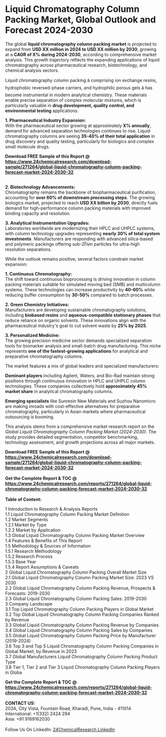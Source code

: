 <h1>Liquid Chromatography Column Packing Market, Global Outlook and Forecast 2024-2030</h1><p>The global <strong>liquid chromatography column packing market</strong> is projected to expand from <strong>USD XX million in 2024 to USD XX million by 2030</strong>, growing at a <strong>CAGR of X% during 2024-2030</strong>, according to comprehensive market analysis. This growth trajectory reflects the expanding applications of liquid chromatography across pharmaceutical research, biotechnology, and chemical analysis sectors.</p><p>Liquid chromatography column packing â comprising ion exchange resins, hydrophobic reversed-phase carriers, and hydrophilic porous gels â has become instrumental in modern analytical chemistry. These materials enable precise separation of complex molecular mixtures, which is particularly valuable in <strong>drug development, quality control, and environmental testing</strong> applications.</p><p><strong>1. Pharmaceutical Industry Expansion:</strong><br>
With the pharmaceutical sector growing at approximately <strong>X% annually</strong>, demand for advanced separation technologies continues to rise. Liquid chromatography columns are seeing <strong>35-40% of their total application</strong> in drug discovery and quality testing, particularly for biologics and complex small molecule drugs.</p><div><b>Download FREE Sample of this Report @ 
            <a href="https://www.24chemicalresearch.com/download-sample/271264/global-liquid-chromatography-column-packing-forecast-market-2024-2030-32">
            https://www.24chemicalresearch.com/download-sample/271264/global-liquid-chromatography-column-packing-forecast-market-2024-2030-32</a></b></div><br><p><strong>2. Biotechnology Advancements:</strong><br>
Chromatography remains the backbone of biopharmaceutical purification, accounting for <strong>over 60% of downstream processing steps</strong>. The growing biologics market, projected to reach <strong>USD XX billion by 2030</strong>, directly fuels demand for high-performance column packing materials with improved binding capacity and resolution.</p><p><strong>3. Analytical Instrumentation Upgrades:</strong><br>
Laboratories worldwide are modernizing their HPLC and UHPLC systems, with column technology upgrades representing <strong>nearly 30% of total system investments</strong>. Manufacturers are responding with advanced silica-based and polymeric packings offering sub-2Î¼m particles for ultra-high resolution separations.</p><p>While the outlook remains positive, several factors constrain market expansion:</p><p><strong>1. Continuous Chromatography:</strong><br>
The shift toward continuous bioprocessing is driving innovation in column packing materials suitable for simulated moving bed (SMB) and multicolumn systems. These technologies can increase productivity by <strong>40-60%</strong> while reducing buffer consumption by <strong>30-50%</strong> compared to batch processes.</p><p><strong>2. Green Chemistry Initiatives:</strong><br>
Manufacturers are developing sustainable chromatography solutions, including <strong>biobased resins</strong> and <strong>aqueous-compatible stationary phases</strong> that reduce reliance on organic solvents. These innovations align with the pharmaceutical industry's goal to cut solvent waste by <strong>25% by 2025</strong>.</p><p><strong>3. Personalized Medicine:</strong><br>
The growing precision medicine sector demands specialized separation tools for biomarker analysis and small-batch drug manufacturing. This niche represents <strong>one of the fastest-growing applications</strong> for analytical and preparative chromatography columns.</p><p>The market features a mix of global leaders and specialized manufacturers:</p><p><strong>Dominant players</strong> including Agilent, Waters, and Bio-Rad maintain strong positions through continuous innovation in HPLC and UHPLC column technologies. These companies collectively hold <strong>approximately 45% market share</strong> in analytical chromatography columns.</p><p><strong>Emerging specialists</strong> like Sunresin New Materials and Suzhou Nanomicro are making inroads with cost-effective alternatives for preparative chromatography, particularly in Asian markets where pharmaceutical outsourcing is booming.</p><p>This analysis stems from a comprehensive market research report on the <em>Global Liquid Chromatography Column Packing Market (2024-2030)</em>. The study provides detailed segmentation, competitor benchmarking, technology assessment, and growth projections across all major markets.</p><div><b>Download FREE Sample of this Report @ 
            <a href="https://www.24chemicalresearch.com/download-sample/271264/global-liquid-chromatography-column-packing-forecast-market-2024-2030-32">
            https://www.24chemicalresearch.com/download-sample/271264/global-liquid-chromatography-column-packing-forecast-market-2024-2030-32</a></b></div><br><div><b>Get the Complete Report & TOC @ 
            <a href="https://www.24chemicalresearch.com/reports/271264/global-liquid-chromatography-column-packing-forecast-market-2024-2030-32">
            https://www.24chemicalresearch.com/reports/271264/global-liquid-chromatography-column-packing-forecast-market-2024-2030-32</a></b></div><br>
            <b>Table of Content:</b><p>1 Introduction to Research & Analysis Reports<br />
    1.1 Liquid Chromatography Column Packing Market Definition<br />
    1.2 Market Segments<br />
        1.2.1 Market by Type<br />
        1.2.2 Market by Application<br />
    1.3 Global Liquid Chromatography Column Packing Market Overview<br />
    1.4 Features & Benefits of This Report<br />
    1.5 Methodology & Sources of Information<br />
        1.5.1 Research Methodology<br />
        1.5.2 Research Process<br />
        1.5.3 Base Year<br />
        1.5.4 Report Assumptions & Caveats<br />
2 Global Liquid Chromatography Column Packing Overall Market Size<br />
    2.1 Global Liquid Chromatography Column Packing Market Size: 2023 VS 2030<br />
    2.2 Global Liquid Chromatography Column Packing Revenue, Prospects & Forecasts: 2019-2030<br />
    2.3 Global Liquid Chromatography Column Packing Sales: 2019-2030<br />
3 Company Landscape<br />
    3.1 Top Liquid Chromatography Column Packing Players in Global Market<br />
    3.2 Top Global Liquid Chromatography Column Packing Companies Ranked by Revenue<br />
    3.3 Global Liquid Chromatography Column Packing Revenue by Companies<br />
    3.4 Global Liquid Chromatography Column Packing Sales by Companies<br />
    3.5 Global Liquid Chromatography Column Packing Price by Manufacturer (2019-2024)<br />
    3.6 Top 3 and Top 5 Liquid Chromatography Column Packing Companies in Global Market, by Revenue in 2023<br />
    3.7 Global Manufacturers Liquid Chromatography Column Packing Product Type<br />
    3.8 Tier 1, Tier 2 and Tier 3 Liquid Chromatography Column Packing Players in Globa</p><div><b>Get the Complete Report & TOC @ 
            <a href="https://www.24chemicalresearch.com/reports/271264/global-liquid-chromatography-column-packing-forecast-market-2024-2030-32">
            https://www.24chemicalresearch.com/reports/271264/global-liquid-chromatography-column-packing-forecast-market-2024-2030-32</a></b></div><br><b>CONTACT US:</b><br>
            203A, City Vista, Fountain Road, Kharadi, Pune, India - 411014<br>
            International: +1(332) 2424 294<br>
            Asia: +91 9169162030 <br><br>
            Follow Us On LinkedIn: <a href="https://www.linkedin.com/company/24chemicalresearch/">24ChemicalResearch LinkedIn</a>